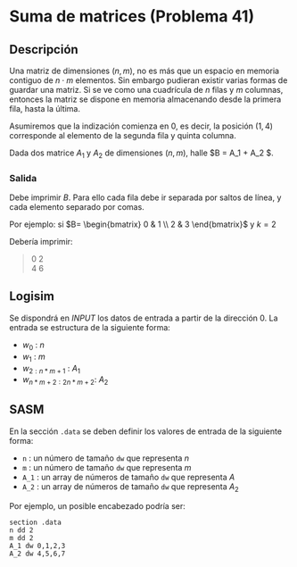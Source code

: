 # Suma de matrices (Problema 41)

## Descripción

Una matriz de dimensiones $(n,m)$, no es más que un espacio en memoria contiguo de $n \cdot m$ elementos. Sin embargo pudieran existir varias formas de guardar una matriz. Si se ve como una cuadrícula de $n$ filas y $m$ columnas, entonces la matriz se dispone en memoria almacenando desde la primera fila, hasta la última.

Asumiremos que la indización comienza en $0$, es decir, la posición $(1,4)$ corresponde al elemento de la segunda fila y quinta columna.

Dada dos matrice $A_1$ y $A_2$ de dimensiones $(n,m)$, halle $B = A_1 + A_2 $.

### Salida

Debe imprimir $B$. Para ello cada fila debe ir separada por saltos de línea, y cada elemento separado por comas.

Por ejemplo: si $B= \begin{bmatrix}
0 & 1 \\
2 & 3 
\end{bmatrix}$ y $k = 2$

Debería imprimir:

> 0 2  
> 4 6

## Logisim

Se dispondrá en *INPUT* los datos de entrada a partir de la dirección $0$. La entrada se estructura de la siguiente forma:

- $w_0$ : $n$
- $w_1$ : $m$
- $w_{2:n*m+1}$ : $A_1$
- $w_{n*m+2: 2n*m+2}$: $A_2$

## SASM

En la sección `.data` se deben definir los valores de entrada de la siguiente forma:

- `n` : un número de tamaño `dw` que representa $n$
- `m` : un número de tamaño `dw` que representa $m$
- `A_1` : un array de números de tamaño `dw` que representa $A$
- `A_2` : un array de números de tamaño `dw` que representa $A_2$


Por ejemplo, un posible encabezado podría ser:

```
section .data
n dd 2
m dd 2
A_1 dw 0,1,2,3
A_2 dw 4,5,6,7
```